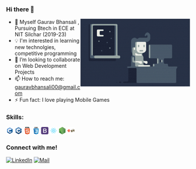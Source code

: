 ### Hi there 👋

<img alt="Night Coding" src="https://raw.githubusercontent.com/AVS1508/AVS1508/master/assets/Night-Coding.gif" align="right"/>
<!--- <img align="right" alt="GIF" src="https://media.giphy.com/media/836HiJc7pgzy8iNXCn/giphy.gif" /> --->  
   
- 🔭 Myself Gaurav Bhansali , Pursuing Btech in ECE at NIT Silchar (2019-23)
- 💡 I'm interested in learning new technolgies, competitive programming
- 👯 I’m looking to collaborate on Web Development Projects
- 📫 How to reach me: gauravbhansali00@gmail.com
- ⚡ Fun fact: I love playing Mobile Games

### Skills:  

<code><img height="20" src="https://raw.githubusercontent.com/github/explore/80688e429a7d4ef2fca1e82350fe8e3517d3494d/topics/c/c.png"></code>
<code><img height="20" src="https://raw.githubusercontent.com/github/explore/80688e429a7d4ef2fca1e82350fe8e3517d3494d/topics/cpp/cpp.png"></code>
<code><img height="20" src="https://raw.githubusercontent.com/github/explore/80688e429a7d4ef2fca1e82350fe8e3517d3494d/topics/html/html.png"></code>
<code><img height="20" src="https://raw.githubusercontent.com/github/explore/80688e429a7d4ef2fca1e82350fe8e3517d3494d/topics/css/css.png"></code>
<code><img height="20" src="https://raw.githubusercontent.com/github/explore/80688e429a7d4ef2fca1e82350fe8e3517d3494d/topics/bootstrap/bootstrap.png"></code>
<code><img height="20" src="https://raw.githubusercontent.com/github/explore/80688e429a7d4ef2fca1e82350fe8e3517d3494d/topics/react/react.png"></code>
<code><img height="20" src="https://raw.githubusercontent.com/github/explore/80688e429a7d4ef2fca1e82350fe8e3517d3494d/topics/nodejs/nodejs.png"></code>
<code><img height="20" src="https://raw.githubusercontent.com/github/explore/80688e429a7d4ef2fca1e82350fe8e3517d3494d/topics/git/git.png"></code>

### Connect with me!

[![LinkedIn](https://img.shields.io/badge/LinkedIn-Gaurav%20Bhansali-blue)](https://www.linkedin.com/in/gaurav-bhansali-807464193/)
[![Mail](https://img.shields.io/badge/Mail-gauravbhansali00%40gmail.com-red)](gauravbhansali00@gmail.com)

<!-- <img align="center" src="https://github-readme-stats.vercel.app/api?username=gaurav-bhansali&include_all_commits=true&count_private=true&show_icons=true&line_height=20&title_color=7A7ADB&icon_color=2234AE&text_color=D3D3D3&bg_color=0,000000,130F40" alt="Gaurav Bhansali's Github Stats"> -->
